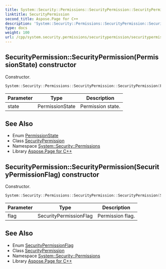 ```yaml
---
title: System::Security::Permissions::SecurityPermission::SecurityPermission constructor
linktitle: SecurityPermission
second_title: Aspose.Page for C++
description: 'System::Security::Permissions::SecurityPermission::SecurityPermission constructor. Constructor in C++.'
type: docs
weight: 100
url: /cpp/system.security.permissions/securitypermission/securitypermission/
---
```

## SecurityPermission::SecurityPermission(PermissionState) constructor


Constructor.

```cpp
System::Security::Permissions::SecurityPermission::SecurityPermission(PermissionState state)
```


| Parameter | Type | Description |
| --- | --- | --- |
| state | PermissionState | Permission state. |

## See Also

* Enum [PermissionState](../../permissionstate/)
* Class [SecurityPermission](../)
* Namespace [System::Security::Permissions](../../)
* Library [Aspose.Page for C++](../../../)
## SecurityPermission::SecurityPermission(SecurityPermissionFlag) constructor


Constructor.

```cpp
System::Security::Permissions::SecurityPermission::SecurityPermission(SecurityPermissionFlag flag)
```


| Parameter | Type | Description |
| --- | --- | --- |
| flag | SecurityPermissionFlag | Permission flag. |

## See Also

* Enum [SecurityPermissionFlag](../../securitypermissionflag/)
* Class [SecurityPermission](../)
* Namespace [System::Security::Permissions](../../)
* Library [Aspose.Page for C++](../../../)
